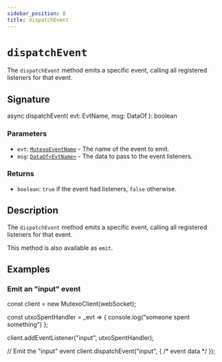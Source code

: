 ```yaml
---
sidebar_position: 8
title: dispatchEvent
---
```


# `dispatchEvent`

The `dispatchEvent` method emits a specific event, calling all registered listeners for that event.

## Signature

async dispatchEvent<EvtName extends MutexoEventName>(
    evt: EvtName,
    msg: DataOf<EvtName>
): boolean

### Parameters

- `evt`: [`MutexoEventName`](../../messages/type-aliases/MutexoEventName) - The name of the event to emit.
- `msg`: [`DataOf<EvtName>`](../../messages/type-aliases/DataOf) - The data to pass to the event listeners.

### Returns

- `boolean`: `true` if the event had listeners, `false` otherwise.

## Description

The `dispatchEvent` method emits a specific event, calling all registered listeners for that event.

This method is also available as `emit`.

## Examples

### Emit an "input" event

const client = new MutexoClient(webSocket);

const utxoSpentHandler = _evt => {
    console.log("someone spent something")
};

client.addEventListener("input", utxoSpentHandler);

// Emit the "input" event
client.dispatchEvent("input", { /* event data */ });
